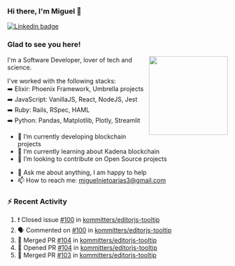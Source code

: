 ### Hi there, I'm Miguel 👋

<a href="https://linkedin.com/in/miguelnietoa/" target="_blank" rel="noopener noreferrer">
  <img src="https://img.shields.io/badge/-LinkedIn-0e76a8?style=flat-square&logo=Linkedin&logoColor=white" alt="Linkedin badge">
</a>
<!-- [![Website Badge](https://img.shields.io/badge/Website-3b5998?style=flat-square&logo=google-chrome&logoColor=white)](#notavailablenow#) 

<img src="https://i.imgur.com/tbrLrt5.gif" width=400 alt="Coding GIF" align="right"/>
-->


### Glad to see you here!
<a href="https://github.com/miguelnietoa"><img src="https://github-readme-stats-git-masterrstaa-rickstaa.vercel.app/api?username=miguelnietoa&show_icons=true&hide_border=true&count_private=true&include_all_commits=true&theme=tokyonight" height="180em" align="right"/></a>
I'm a Software Developer, lover of tech and science. 

I've worked with the following stacks:\
➡️ Elixir: Phoenix Framework, Umbrella projects\
➡️ JavaScript: VanillaJS, React, NodeJS, Jest\
➡️ Ruby: Rails, RSpec, HAML\
➡️ Python: Pandas, Matplotlib, Plotly, Streamlit

- 🔭 I’m currently developing blockchain projects
- 🌱 I’m currently learning about Kadena blockchain
- 👯 I’m looking to contribute on Open Source projects
<!-- 
- 😄 I just finished a Machine Learning course! 
- 🤔 I’m looking for help with ...
-->
- 💬 Ask me about anything, I am happy to help
- 📫 How to reach me: miguelnietoarias3@gmail.com


### ⚡ Recent Activity

<!--START_SECTION:activity-->
1. ❗️ Closed issue [#100](https://github.com/kommitters/editorjs-tooltip/issues/100) in [kommitters/editorjs-tooltip](https://github.com/kommitters/editorjs-tooltip)
2. 🗣 Commented on [#100](https://github.com/kommitters/editorjs-tooltip/issues/100) in [kommitters/editorjs-tooltip](https://github.com/kommitters/editorjs-tooltip)
3. 🎉 Merged PR [#104](https://github.com/kommitters/editorjs-tooltip/pull/104) in [kommitters/editorjs-tooltip](https://github.com/kommitters/editorjs-tooltip)
4. 💪 Opened PR [#104](https://github.com/kommitters/editorjs-tooltip/pull/104) in [kommitters/editorjs-tooltip](https://github.com/kommitters/editorjs-tooltip)
5. 🎉 Merged PR [#103](https://github.com/kommitters/editorjs-tooltip/pull/103) in [kommitters/editorjs-tooltip](https://github.com/kommitters/editorjs-tooltip)
<!--END_SECTION:activity-->
